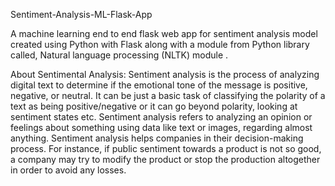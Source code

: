 Sentiment-Analysis-ML-Flask-App

A machine learning end to end flask web app for sentiment analysis model created using Python with Flask along with a module from Python library called, Natural language processing (NLTK) module .

About Sentimental Analysis:
Sentiment analysis is the process of analyzing digital text to determine if the emotional tone of the message is positive, negative, or neutral. 
It can be just a basic task of classifying the polarity of a text as being positive/negative or it can go beyond polarity, looking at sentiment states etc.
Sentiment analysis refers to analyzing an opinion or feelings about something using data like text or images, regarding almost anything. Sentiment analysis helps companies in their decision-making process. For instance, if public sentiment towards a product is not so good, a company may try to modify the product or stop the production altogether in order to avoid any losses.
